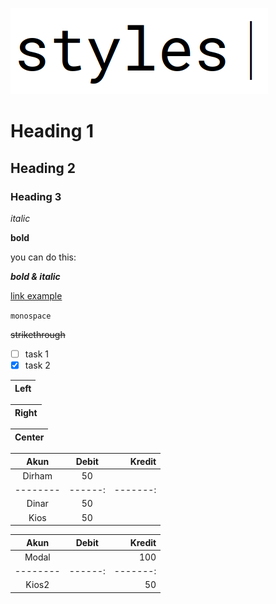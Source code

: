 ![styles](some_pic/styles.png)

# Heading 1

## Heading 2

### Heading 3

_italic_

**bold**

you can do this:

**_bold & italic_**

[link example](https://example.com/)

`monospace`

<!-- comment gaib -->

~~strikethrough~~


- [ ] task 1
- [x] task 2

| Left |
|------|

| Right |
|------:|

| Center |
|:------:|

| Akun   | Debit | Kredit |
|:------:|:-----:|-------:|
| Dirham | 50    |        |
|--------|------:|-------:|
| Dinar  | 50    |        |
| Kios   | 50    |        |

| Akun   | Debit | Kredit |
|:------:|:-----:|-------:|
| Modal  |       | 100    |
|--------|------:|-------:|
| Kios2  |       | 50     |
